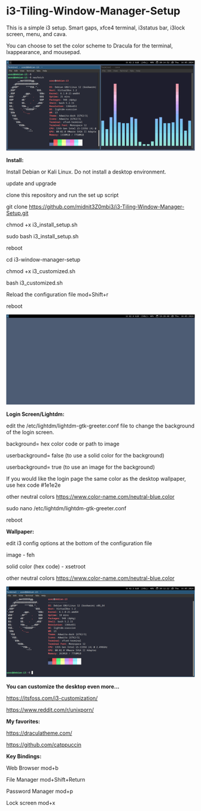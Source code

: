 # i3-Tiling-Window-Manager-Setup 

This is a simple i3 setup. Smart gaps, xfce4 terminal, i3status bar, i3lock screen, menu, and cava.

You can choose to set the color scheme to Dracula for the terminal, lxappearance, and mousepad.


 <img src="debian_i3_dracula_cava.png" alt="debian i3 desktop displaying dracula color theme for xfce terminal and cava"> 

**Install:**

Install Debian or Kali Linux. Do not install a desktop environment.

update and upgrade

clone this repository and run the set up script

git clone https://github.com/midnit3Z0mbi3/i3-Tiling-Window-Manager-Setup.git

chmod +x i3_install_setup.sh

sudo bash i3_install_setup.sh

reboot

cd i3-window-manager-setup

chmod +x i3_customized.sh

bash i3_customized.sh

Reload the configuration file mod+Shift+r

reboot

 <img src="debian_i3_desktop.png" alt="debian i3 desktop"> 

**Login Screen/Lightdm:**

edit the /etc/lightdm/lightdm-gtk-greeter.conf file to change the background of the login screen.

background= hex color code or path to image

userbackground= false (to use a solid color for the background)

userbackground= true (to use an image for the background)

If you would like the login page the same color as the desktop wallpaper, use hex code #1e1e2e

other neutral colors https://www.color-name.com/neutral-blue.color

sudo nano /etc/lightdm/lightdm-gtk-greeter.conf

reboot

**Wallpaper:**

edit i3 config options at the bottom of the configuration file

image - feh

solid color (hex code) - xsetroot

other neutral colors https://www.color-name.com/neutral-blue.color

 <img src="debian_i3_dracula.png" alt="debian i3 desktop displaying dracula color theme for xfce4 terminal"> 

**You can customize the desktop even more...**

https://itsfoss.com/i3-customization/

https://www.reddit.com/r/unixporn/

**My favorites:**

https://draculatheme.com/

https://github.com/catppuccin

**Key Bindings:**

Web Browser mod+b

File Manager mod+Shift+Return  

Password Manager mod+p  

Lock screen mod+x 

